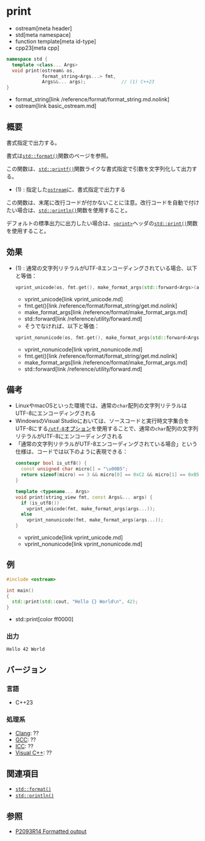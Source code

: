 # print
* ostream[meta header]
* std[meta namespace]
* function template[meta id-type]
* cpp23[meta cpp]

```cpp
namespace std {
  template <class... Args>
  void print(ostream& os,
             format_string<Args...> fmt,
             Args&&... args);             // (1) C++23
}
```
* format_string[link /reference/format/format_string.md.nolink]
* ostream[link basic_ostream.md]

## 概要
書式指定で出力する。

書式は[`std::format()`](/reference/format/format.md)関数のページを参照。

この関数は、[`std::printf()`](/reference/cstdio/printf.md.nolink)関数ライクな書式指定で引数を文字列化して出力する。

- (1) : 指定した[`ostream`](basic_ostream.md)に、書式指定で出力する

この関数は、末尾に改行コードが付かないことに注意。改行コードを自動で付けたい場合は、[`std::println()`](println.md)関数を使用すること。

デフォルトの標準出力に出力したい場合は、[`<print>`](/reference/print.md)ヘッダの[`std::print()`](/reference/print/print.md)関数を使用すること。


## 効果
- (1) : 通常の文字列リテラルがUTF-8エンコーディングされている場合、以下と等価：
    ```cpp
    vprint_unicode(os, fmt.get(), make_format_args(std::forward<Args>(args)...));
    ```
    * vprint_unicode[link vprint_unicode.md]
    * fmt.get()[link /reference/format/format_string/get.md.nolink]
    * make_format_args[link /reference/format/make_format_args.md]
    * std::forward[link /reference/utility/forward.md]

    - そうでなければ、以下と等価：
    ```cpp
    vprint_nonunicode(os, fmt.get(), make_format_args(std::forward<Args>(args)...));
    ```
    * vprint_nonunicode[link vprint_nonunicode.md]
    * fmt.get()[link /reference/format/format_string/get.md.nolink]
    * make_format_args[link /reference/format/make_format_args.md]
    * std::forward[link /reference/utility/forward.md]


## 備考
- LinuxやmacOSといった環境では、通常の`char`配列の文字列リテラルはUTF-8にエンコーディングされる
- WindowsのVisual Studioにおいては、ソースコードと実行時文字集合をUTF-8にする[`/utf-8`オプション](https://learn.microsoft.com/en-us/cpp/build/reference/utf-8-set-source-and-executable-character-sets-to-utf-8?view=msvc-170)を使用することで、通常の`char`配列の文字列リテラルがUTF-8にエンコーディングされる
- 「通常の文字列リテラルがUTF-8エンコーディングされている場合」という仕様は、コードでは以下のように表現できる：
    ```cpp
    constexpr bool is_utf8() {
      const unsigned char micro[] = "\u00B5";
      return sizeof(micro) == 3 && micro[0] == 0xC2 && micro[1] == 0xB5;
    }

    template <typename... Args>
    void print(string_view fmt, const Args&... args) {
      if (is_utf8())
        vprint_unicode(fmt, make_format_args(args...));
      else
        vprint_nonunicode(fmt, make_format_args(args...));
    }
    ```
    * vprint_unicode[link vprint_unicode.md]
    * vprint_nonunicode[link vprint_nonunicode.md]


## 例
```cpp example
#include <ostream>

int main()
{
  std::print(std::cout, "Hello {} World\n", 42);
}
```
* std::print[color ff0000]

### 出力
```
Hello 42 World
```

## バージョン
### 言語
- C++23

### 処理系
- [Clang](/implementation.md#clang): ??
- [GCC](/implementation.md#gcc): ??
- [ICC](/implementation.md#icc): ??
- [Visual C++](/implementation.md#visual_cpp): ??


## 関連項目
- [`std::format()`](/reference/format/format.md)
- [`std::println()`](println.md)


## 参照
- [P2093R14 Formatted output](https://www.open-std.org/jtc1/sc22/wg21/docs/papers/2022/p2093r14.html)
